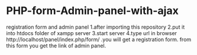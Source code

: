 # PHP-form-Admin-panel-with-ajax
registration form and admin panel
1.after importing this repository 
2.put it into htdocs folder of xampp server
3.start server 
4.type url in browser http://localhost/panel/index.php/form/ .you will get a registration form.
from this form you get the link of admin panel.
